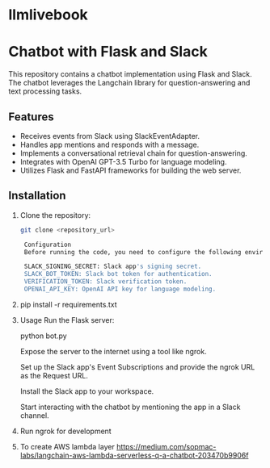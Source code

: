 # llmlivebook

# Chatbot with Flask and Slack

This repository contains a chatbot implementation using Flask and Slack. The chatbot leverages the Langchain library for question-answering and text processing tasks.

## Features

- Receives events from Slack using SlackEventAdapter.
- Handles app mentions and responds with a message.
- Implements a conversational retrieval chain for question-answering.
- Integrates with OpenAI GPT-3.5 Turbo for language modeling.
- Utilizes Flask and FastAPI frameworks for building the web server.

## Installation

1. Clone the repository:

   ```bash
   git clone <repository_url>

    Configuration
    Before running the code, you need to configure the following environment variables:

    SLACK_SIGNING_SECRET: Slack app's signing secret.
    SLACK_BOT_TOKEN: Slack bot token for authentication.
    VERIFICATION_TOKEN: Slack verification token.
    OPENAI_API_KEY: OpenAI API key for language modeling.

2.  pip install -r requirements.txt



3.  Usage
    Run the Flask server:

    python bot.py

    Expose the server to the internet using a tool like ngrok.

    Set up the Slack app's Event Subscriptions and provide the ngrok URL as the Request URL.

    Install the Slack app to your workspace.

    Start interacting with the chatbot by mentioning the app in a Slack channel.


4.  Run ngrok for development
5.  To create AWS lambda layer https://medium.com/sopmac-labs/langchain-aws-lambda-serverless-q-a-chatbot-203470b9906f
